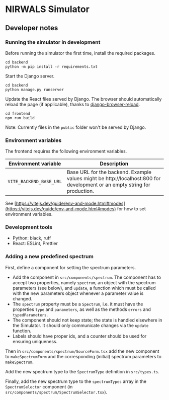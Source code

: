 # NIRWALS Simulator

## Developer notes

### Running the simulator in development

Before running the simulator the first time, install the required packages.

```shell
cd backend
python -m pip install -r requirements.txt
```

Start the Django server.

```shell
cd backend
python manage.py runserver
```

Update the React files served by Django. The browser should automatically reload the page (if applicable), thanks to [django-browser-reload](https://github.com/adamchainz/django-browser-reload).

```shell
cd frontend
npm run build
```

Note: Currently files in the `public` folder won't be served by Django.

### Environment variables

The frontend requires the following environment variables.

| Environment variable    | Description                                                                                                               |
|-------------------------|---------------------------------------------------------------------------------------------------------------------------|
| `VITE_BACKEND_BASE_URL` | Base URL for the backend. Example values might be http://localhost:800 for development or an empty string for production. |

See [https://vitejs.dev/guide/env-and-mode.html#modes](https://vitejs.dev/guide/env-and-mode.html#modes) for how to set environment variables.

### Development tools

* Python: black, ruff
* React: ESLint, Prettier

### Adding a new predefined spectrum

First, define a component for setting the spectrum parameters.

* Add the component in `src/components/spectrum`. The component has to accept two properties, namely `spectrum`, an object with the spectrum parameters (see below), and `update`, a function which must be called with the new parameters object whenever a parameter value is changed.
* The `spectrum` property must be a `Spectrum`, i.e. it must have the properties `type` and `parameters`, as well as the methods `errors` and `typedParameters`.
* The component should not keep state; the state is handled elsewhere in the Simulator. It should only communicate changes via the `update` function.
* Labels should have proper ids, and a counter should be used for ensuring uniqueness. 

Then in `src/components/spectrum/SourceForm.tsx` add the new component to `makeSpectrumForm` and the corresponding (initial) spectrum parameters to `makeSpectrum`.

Add the new spectrum type to the `SpectrumType` definition in `src/types.ts`.

Finally, add the new spectrum type to the `spectrumTypes` array in the `SpectrumSelector` component (in `src/components/spectrum/SpectrumSelector.tsx`).
